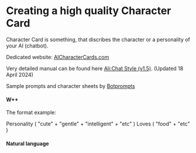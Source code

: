 # Creating a high quality Character Card

Character Card is something, that discribes the character or a personality of your AI (chatbot).

Dedicated website: [AICharacterCards.com](https://AICharacterCards.com)

Very detailed manual can be found here [Ali:Chat Style (v1.5)](https://rentry.co/alichat). (Updated 18 April 2024)

Sample prompts and character sheets by [Botprompts](https://botprompts.net/)

#### W++
The format example:

Personality ( "cute" + "gentle" + "intelligent" + "etc" ) Loves ( "food" + "etc" ) 

#### Natural language
